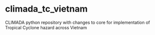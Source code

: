# climada_tc_vietnam
CLIMADA python repository with changes to core for implementation of Tropical Cyclone hazard across Vietnam
